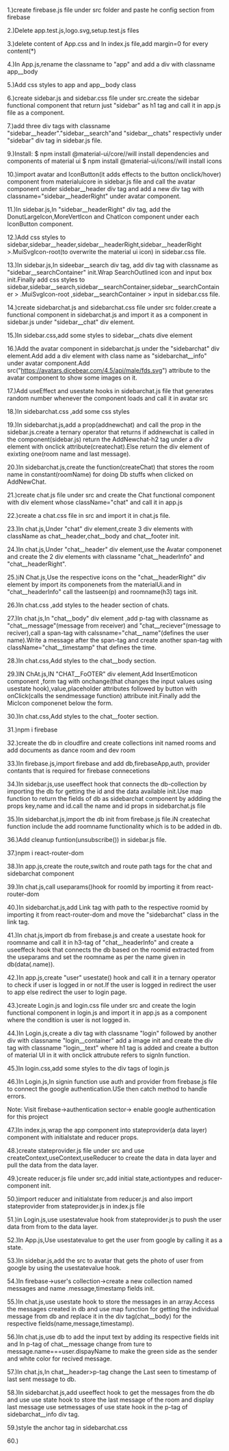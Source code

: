 1.)create firebase.js file under src folder and paste he config section from firebase

2.)Delete app.test.js,logo.svg,setup.test.js files

3.)delete content of App.css and In index.js file,add margin=0 for every content(*)

4.)In App.js,rename the classname to "app" and add a  div with classname app__body 

5.)Add css styles to app and app__body class

6.)create sidebar.js and sidebar.css file under src.create the sidebar functional component that return just "sidebar" as h1 tag and call it in app.js file as a component.

7.)add three div tags with classname "sidebar__header"."sidebar__search"and "sidebar__chats" respectivly under "sidebar" div tag in sidebar.js file.

9.)Install:
            $ npm install @material-ui/core//will install dependencies and components of material ui
            $ npm install @material-ui/icons//will install icons 

10.)import  avatar and IconButton(it adds effects to the button onclick/hover) component from materialuicore in  sidebar.js file and call the avatar component under sidebar__header div tag and add a new div tag with classname="sidebar__headerRight" under avatar component.

11.)In sidebar.js,In "sidebar__headerRight" div tag, add the  DonutLargeIcon,MoreVertIcon and ChatIcon component under each IconButton component.

12.)Add css styles to sidebar,sidebar__header,sidebar__headerRight,sidebar__headerRight >.MuiSvgIcon-root(to overwrite the material ui icon) in sidebar.css file.

13.)In sidebar.js,In sideebar__search div tag, add div tag with classname as "sidebar__searchContainer"  init.Wrap SearchOutlined icon and input box init.Finally add css styles to sidebar,sidebar__search,sidebar__searchContainer,sidebar__searchContainer > .MuiSvgIcon-root ,sidebar__searchContainer > input in sidebar.css file.

14.)create sidebarchat.js and sidebarchat.css file under src folder.create a functional component in sidebarchat.js and import it as a component in sidebar.js under "sidebar__chat" div element.

15.)In sidebar.css,add some styles to sidebar__chats dive element

16.)Add the avatar component in sidebarchat.js under the "sidebarchat" div element.Add add a div element  with class name as "sidebarchat__info" under avatar component.Add src("https://avatars.dicebear.com/4.5/api/male/fds.svg") attribute to the avatar component to show some images on it.

17.)Add useEffect and usestate hooks in sidebarchat.js file that generates  random number whenever the component loads and call it in avatar src

18.)In sidebarchat.css ,add some css styles

19.)In sidebarchat.js,add a prop(addnewchat) and call the prop in the sidebar.js.create a ternary operator that returns if addnewchat is called in the component(sidebar.js) return the AddNewchat-h2 tag under a div element with onclick attribute(createchat).Else return the div element of exixting one(room name and last message).

20.)In sidebarchat.js,create the function(createChat)  that stores the room name in constant(roomName) for doing Db stuffs when clicked on AddNewChat.

21.)create chat.js file under src and create the Chat functional  component with div element whose className="chat" and call it in app.js

22.)create a chat.css file in src and import it in chat.js file.

23.)In chat.js,Under "chat" div element,create 3 div elements with className as chat__header,chat__body and chat__footer init.

24.)In chat.js,Under "chat__header" div element,use the Avatar componenet and create the 2 div elements with classname "chat__headerInfo" and "chat__headerRight".

25.)iN Chat.js,Use the respective icons on the "chat__headerRight" div element by import its componenets from the materialUi.and in "chat__headerInfo" call the lastseen(p) and roomname(h3) tags init.

26.)In chat.css ,add styles to the header section of chats.

27.)In chat.js,In "chat__body" div element ,add p-tag  with classname as "chat__message"(message from receiver) and "chat__reciever"(message to reciver),call a span-tag with calssname="chat__name"(defines the user name).Write a message after the span-tag and create another span-tag with className="chat__timestamp" that defines the time.

28.)In chat.css,Add styles to the chat__body section.

29.)IN ChAt.js,IN "CHAT__FoOTER" div element,Add InsertEmoticon component ,form tag with onchange(that changes the input values using usestate hook),value,placeholder attributes followed by button with onClick(calls the sendmessage function) attribute init.Finally add the MicIcon componenet below the form.

30.)In chat.css,Add styles to the chat__footer section.

31.)npm i firebase

32.)create the db in cloudfire and create collections init named rooms and add documents as dance room and dev room

33.)In firebase.js,import firebase and add db,firebaseApp,auth, provider contants that is required for firebase connecetions

34.)In sidebar.js,use useeffect  hook that connects the db-collection by importing the db for getting the id and the data available init.Use map function to return the fields of db as sidebarchat component by addding the props key,name and id.call the name and id props in sidebarchat.js file

35.)In sidebarchat.js,import the db init from firebase.js file.iN createchat function include the add roomname functionality  which is to be added in db.

36.)Add cleanup funtion(unsubscribe()) in sidebar.js file.

37.)npm i react-router-dom

38.)In app.js,create the route,switch and route path tags for the chat and sidebarchat component

39.)In chat.js,call useparams()hook for roomId by importing it from react-router-dom

40.)In sidebarchat.js,add Link tag with path to the respective roomid by importing it from react-router-dom and move the "sidebarchat" class in the link tag.

41.)In chat.js,import db from firebase.js and create a usestate hook for roomname and call it in h3-tag of "chat__headerInfo" and create a useeffeck hook that connects the db based on the roomid extracted from the useparams and set the roomname as per the name given in db(data(.name)).

42.)In app.js,create "user" usestate() hook and call it in a ternary operator to check if user is logged in or not.If the user is logged in redirect the user to app else redirect the user to login page.

43.)create Login.js and login.css file under src and create the login functional component in login.js and import it in app.js as a component where the condition is user is not logged in.

44.)In Login.js,create a div tag with classname "login" followed by another div with classname "login__container" add a image init and create the div tag with classname "login__text" where h1 tag is added and create a button of material UI in it with onclick attrubute refers to signIn function.

45.)In login.css,add some styles to the div tags of login.js

46.)In Login.js,In signin function use auth and provider from firebase.js file to connect the google authentication.USe then catch method to handle errors.

Note:
Visit firebase->authentication sector-> enable google authentication for this project

47.)In index.js,wrap the app component into stateprovider(a data layer) component with initialstate and reducer props.

48.)create stateprovider.js file under src and use createContext,useContext,useReducer to create the data in data layer and pull the data from the data layer.

49.)create reducer.js file under src,add initial state,actiontypes and reducer-component init.

50.)import reducer and initialstate from reducer.js and also import stateprovider from stateprovider.js in index.js file

51.)in Login.js,use usestatevalue hook from stateprovider.js to push the user data from from to the data layer.

52.)In App.js,Use usestatevalue to get the user from google by calling it as a state.

53.)In sidebar.js,add the src to avatar that gets the photo of user from google by using the usestatevalue hook.

54.)In firebase->user's collection->create a new collection named messages  and name .message,timestamp fields init.

55.)In chat.js,use usestate hook  to store the messages in an array.Access the messages created in db and use map function for getting the individual message from db and replace it in the div tag(chat__body) for the respective fields(name,message,timestamp).

56.)In chat.js,use db to add the  input text by adding its respective fields init and In p-tag of chat__message change from ture to message.name===user.dispayName to make the green side as the  sender and white color for recived message.

57.)In chat.js,In chat__header>p-tag change the Last seen to timestamp of last sent message to db.

58.)In sidebarchat.js,add useeffect hook to get the messages from the db and use use state hook to store the last message of the room and display last message use setmessages of use state hook in the p-tag of sidebarchat__info div tag.


59.)style the anchor tag in sidebarchat.css

60.)


